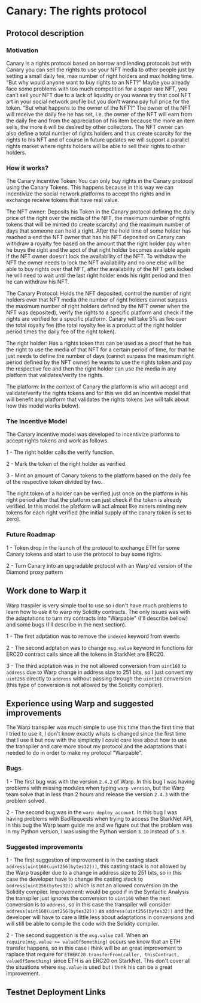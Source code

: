 
# Canary: The rights protocol

## Protocol description

### Motivation

Canary is a rights protocol based on borrow and lending protocols but with Canary you can sell the rights to use your NFT media to other people just by setting a small daily fee, max number of right holders and max holding time. “But why would anyone want to buy rights to an NFT?” Maybe you already face some problems with too much competition for a super rare NFT, you can’t sell your NFT due to a lack of liquidity or you wanna try that cool NFT art in your social network profile but you don’t wanna pay full price for the token. “But what happens to the owner of the NFT?” The owner of the NFT will receive the daily fee he has set, i.e. the owner of the NFT will earn from the daily fee and from the appreciation of his item because the more an item sells, the more it will be desired by other collectors. The NFT owner can also define a total number of rights holders and thus create scarcity for the rights to his NFT and of course in future updates we will support a parallel rights market where rights holders will be able to sell their rights to other holders.

### How it works?

The Canary incentive Token: You can only buy rights in the Canary protocol using the Canary Tokens. This happens because in this way we can incentivize the social network platforms to accept the rights and in exchange receive tokens that have real value.

The NFT owner: Deposits his Token in the Canary protocol defining the daily price of the right over the midia of the NFT, the maximum number of rights tokens that will be minted (to create scarcity) and the maximum number of days that someone can hold a right. After the hold time of some holder has reached a end the NFT owner that has his NFT deposited on Canary can withdraw a royalty fee based on the amount that the right holder pay when he buys the right and the spot of that right holder becomes available again if the NFT owner doesn’t lock the availability of the NFT. To withdraw the NFT the owner needs to lock the NFT availability and no one else will be able to buy rights over that NFT, after the availability of the NFT gets locked he will need to wait until the last right holder ends his right period and then he can withdraw his NFT.

The Canary Protocol: Holds the NFT deposited, control the number of right holders over that NFT media (the number of right holders cannot surpass the maximum number of right holders defined by the NFT owner when the NFT was deposited), verify the rights to a specific platform and check if the rights are verified for a specific platform. Canary will take 5% as fee over the total royalty fee (the total royalty fee is a product of the right holder period times the daily fee of the right token).

The right holder: Has a rights token that can be used as a proof that he has the right to use the media of that NFT for a certain period of time, for that he just needs to define the number of days (cannot surpass the maximum right period defined by the NFT owner) he wants to use the rights token and pay the respective fee and then the right holder can use the media in any platform that validates/verify the rights.

The platform: In the context of Canary the platform is who will accept and validate/verify the rights tokens and for this we did an incentive model that will benefit any platform that validates the rights tokens (we will talk about how this model works below).

### The Incentive Model

The Canary incentive model was developed to incentivize platforms to accept rights tokens and work as follows.

 1 - The right holder calls the verify function.

 2 - Mark the token of the right holder as verified.

 3 - Mint an amount of Canary tokens to the platform based on the daily fee of the respective token divided by two.

The right token of a holder can be verified just once on the platform in his right period after that the platform can just check if the token is already verified. In this model the platform will act almost like miners minting new tokens for each right verified (the initial supply of the canary token is set to zero).

### Future Roadmap

1 - Token drop in the launch of the protocol to exchange ETH for some Canary tokens and start to use the protocol to buy some rights.

2 - Turn Canary into an upgradable protocol with an Warp'ed version of the Diamond proxy pattern

## Work done to Warp it

Warp traspiler is very simple tool to use so i don't have much problems to learn how to use it to warp my Solidity contracts. The only issues was with the adaptations to turn my contracts into "Warpable" (I'll describe bellow) and some bugs (I'll describe in the next section).

1 - The first adptation was to remove the `indexed` keyword from events

2 - The second adptation was to change `msg.value` keyword in functions for ERC20 contract calls since all the tokens in StarkNet are ERC20.

3 - The third adptation was in the not allowed conversion from `uint160` to `address` due to Warp change in address size to 251 bits, so I just convert my `uint256` directly to `address` without passing through the `uint160` conversion (this type of conversion is not allowed by the Solidity compiler). 

## Experience using Warp and suggested improvements

The Warp transpiler was much simple to use this time than the first time that I tried to use it, I don't know exactly whats is changed since the first time that I use it but now with the simplicity I could care less about how to use the transpiler and care more about my protocol and the adaptations that i needed to do in order to make my protocol "Warpable".

### Bugs

1 - The first bug was with the version `2.4.2` of Warp. In this bug I was having problems with missing modules when typing `warp version`, but the Warp team solve that in less than 2 hours and release the version `2.4.3` with the problem solved.

2 - The second bug was in the `warp deploy_account`. In this bug I was having problems with BadRequests when trying to access the StarkNet API, in this bug the Warp team guide me and we figure out that the problem was in my Python version, I was using the Python version `3.10` instead of `3.9`.

### Suggested improvements

1 - The first suggestion of improvement is in the casting stack `address(uint160(uint256(bytes32)))`, this casting stack is not allowed by the Warp traspiler due to a change in address size to 251 bits, so in this case the developer have to change the casting stack to `address(uint256(bytes32))` which is not an allowed conversion on the Solidity compiler. Improvement: would be good if in the Syntactic Analysis the transpiler just ignores the conversion to `uint160` when the next conversion is to `address`, so in this case the transpiler will consider `address(uint160(uint256(bytes32)))` as `address(uint256(bytes32))` and the developer will have to care a little less about adaptations in conversions and will still be able to compile the code with the Solidity compiler. 

2 - The second suggestion is the `msg.value` call. When an `require(msg.value >= valueOfSomething)` occurs we know that an ETH transfer happens, so in this case i think will be an great improvement to raplace that require for  `ETHERC20.transferFrom(caller, thisContract, valueOfSomething)` since ETH is an ERC20 on StarkNet. This don't cover all the situations where `msg.value` is used but i think his can be a great improvement.

## Testnet Deployment Links



